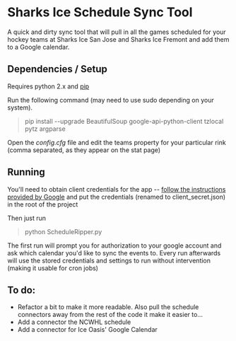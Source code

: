 # Sharks Ice Schedule Sync Tool

A quick and dirty sync tool that will pull in all the games scheduled for your hockey teams at Sharks Ice San Jose and
Sharks Ice Fremont and add them to a Google calendar.

## Dependencies / Setup

Requires python 2.x and [pip](https://pypi.python.org/pypi/pip)

Run the following command (may need to use sudo depending on your system).
> pip install --upgrade BeautifulSoup google-api-python-client tzlocal pytz argparse

Open the _config.cfg_ file and edit the teams property for your particular rink (comma separated, as they appear on the stat page)

## Running

You'll need to obtain client credentials for the app -- [follow the instructions provided by Google](https://developers.google.com/api-client-library/python/auth/installed-app#creatingcred)
and put the credentials (renamed to client_secret.json) in the root of the project

Then just run
> python ScheduleRipper.py

The first run will prompt you for authorization to your google account and ask which calendar you'd like to sync the
events to.  Every run afterwards will use the stored credentials and settings to run without intervention (making it
usable for cron jobs)

## To do:

- Refactor a bit to make it more readable.  Also pull the schedule connectors away from the rest of the code it make it easier to...
- Add a connector the NCWHL schedule
- Add a connector for Ice Oasis' Google Calendar